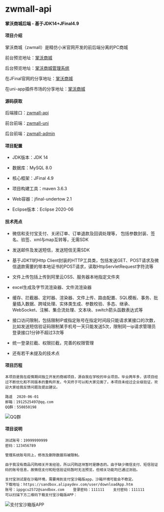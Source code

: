 # zwmall-api

#### 掌沃商城后端 - 基于JDK14+JFinal4.9

#### 项目介绍
掌沃商城（zwmall）是精仿小米官网开发的前后端分离的PC商城

前台预览地址：[掌沃商城](https://zwmall.chengdongqing.top)

后台预览地址：[掌沃商城管理系统](https://admin.zwmall.chengdongqing.top)

在JFinal官网的分享地址：[掌沃商城](https://jfinal.com/share/2127)

在uni-app插件市场的分享地址：[掌沃商城](https://ext.dcloud.net.cn/plugin?id=1431)

#### 源码获取
后端接口：[zwmall-api](https://gitee.com/chengdongqing/zwmall-api)

前台前端：[zwmall-uni](https://gitee.com/chengdongqing/zwmall-uni)

后台前端：[zwmall-admin](https://gitee.com/chengdongqing/zwmall-admin)

#### 项目配置
- JDK版本：JDK 14

- 数据库：MySQL 8.0
- 核心框架：JFinal 4.9
- 项目构建工具：maven 3.6.3
- Web容器：jfinal-undertow 2.1
- Eclipse版本：Eclipse 2020-06

#### 技术亮点
- 微信和支付宝支付、关闭订单、订单退款及回调处理等，
包括参数封装、签名、验签、xml与map互转等，无需SDK

- 发送邮件及发送短信，发送短信无需SDK
- 基于JDK11的Http Client封装的HTTP工具类，包括发送GET、POST请求及微信退款需要的带本地证书的POST请求，读取HttpServletRequest字符流等
- 文件上传包括上传到阿里云OSS、服务器本地指定文件夹
- excel生成及字节流渲染器、文件流渲染器
- 缓存、拦截器、定时器、渲染器、文件上传、路由配置、SQL模板、事务、批量插入数据、跨域处理、实体类生成、参数校验、多态、继承、WebSocket、注解、集合流处理、文本块、switch箭头函数表达式等
- 接口访问限制，包括限制IP或指定账号在指定时间段只能请求某接口的次数，比如发送短信验证码限制某手机号一天只能发送5次，限制同一ip请求管理员登录接口1分钟不超过3次等
- 统一登录拦截、权限拦截，完善的权限管理
- 还有若干未提及的技术点

#### 项目历程
    本项目是我在疫情期间独立开发的商城项目，源自我在学校的毕业项目。毕业两年多，该项目经过不断优化和不同版本的重构开发，今天终于可以和大家见面了。本项目未经过企业级验证，欢迎大家给我反馈问题及提出建议。
    
    路遥  2020-06-01
    邮箱：1912525497@qq.com
    QQ群：550850198
    
![QQ群](https://images.gitee.com/uploads/images/2020/0701/152053_ac7e505c_1499515.jpeg)

#### 项目说明
    测试账号：19999999999
    密码：123456789

    管理系统账号同上，修改及删除数据将被限制。

    由于我没有商品闪购相关开发经验，所以闪购这块暂时是静态的。由于缺少微信支付、短信验证码的账号信息，故微信支付和短信验证码暂时无法预览，但相关功能均已通过测验。

    支付宝测试是在沙箱环境，需要用到支付宝沙箱版app，沙箱环境可能会不稳定。
    下载地址：https://sandbox.alipaydev.com/user/downloadApp.htm
    账号：ippgcu2572@sandbox.com    登录密码：111111    支付密码：111111
    可以扫描下方二维码下载支付宝沙箱版APP：
![支付宝沙箱版APP](https://images.gitee.com/uploads/images/2020/0701/162333_8848fa81_1499515.png "支付宝沙箱版APP")